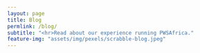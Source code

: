 ```yaml
---
layout: page
title: Blog
permlink: /blog/	
subtitle: "<hr>Read about our experience running PWSAfrica." 
feature-img: "assets/img/pexels/scrabble-blog.jpeg"
---
```

